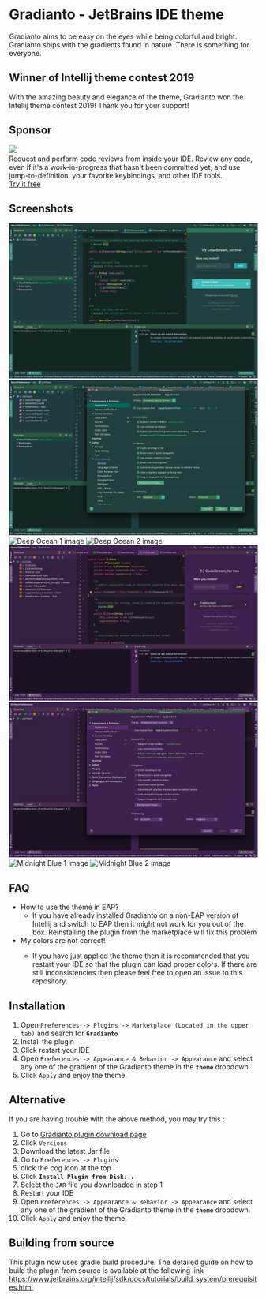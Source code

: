# Gradianto - JetBrains IDE theme
Gradianto aims to be easy on the eyes while being colorful and bright. Gradianto ships with the gradients found in nature. There is something for everyone.
## Winner of Intellij theme contest 2019
With the amazing beauty and elegance of the theme, Gradianto won the Intellij theme contest 2019! Thank you for your support!

## Sponsor
<p><a title="Try CodeStream" href="https://sponsorlink.codestream.com/?utm_source=jbmarket&amp;utm_campaign=gradianto&amp;utm_medium=banner"><img src="https://alt-images.codestream.com/codestream_logo_gradianto.png"></a><br>
Request and perform code reviews from inside your IDE.  Review any code, even if it's a work-in-progress that hasn't been committed yet, and use jump-to-definition, your favorite keybindings, and other IDE tools.<br> <a title="Try CodeStream" href="https://sponsorlink.codestream.com/?utm_source=jbmarket&amp;utm_campaign=gradianto&amp;utm_medium=banner">Try it free</a></p>


## Screenshots
<img src="Screenshots/NatureGreen-1.png" alt="Nature Green 1 image"/>
<img src="Screenshots/NatureGreen-2.png" alt="Nature Green 2 image"/>
<img src="Screenshots/DeepOcean-1.png" alt="Deep Ocean 1 image"/>
<img src="Screenshots/DeepOcean-2.png" alt="Deep Ocean 2 image"/>
<img src="Screenshots/Fuchasia-1-NEW.png" alt="Dark Fuchsia 1 image"/>
<img src="Screenshots/Fuchasia-2-NEW.png" alt="Dark Fuchsia 2 image"/>
<img src="Screenshots/MidNightBlue-1.png" alt="Midnight Blue 1 image"/>
<img src="Screenshots/MidNightBlue-2.png" alt="Midnight Blue 2 image"/>

## FAQ
<ul>
<li>
How to use the theme in EAP?
<ul>
<li>
    If you have already installed Gradianto on a non-EAP version of Intellij and switch to EAP then it might not work for you out of the box.
    Reinstalling the plugin from the marketplace will fix this problem
</li>
</ul>
</li>
<li>
My colors are not correct!
</li>
<ul>
<li>
    If you have just applied the theme then it is recommended that you restart your IDE so that the plugin can load proper colors. If there are still inconsistencies then please feel free to open an issue to this repository.
</li>
</ul>
</li>
</ul>


## Installation
1.  Open  `Preferences -> Plugins -> Marketplace (Located in the upper tab)`  and search for  **`Gradianto`**
2.  Install the plugin
3.  Click restart your IDE
4.  Open  `Preferences -> Appearance & Behavior -> Appearance`  and select any one of the gradient of the Gradianto theme in the  **`theme`**  dropdown.
5. Click `Apply` and enjoy the theme.
## Alternative
If you are having trouble with the above method, you may try this :
1. Go to [Gradianto plugin download page](https://plugins.jetbrains.com/plugin/12334-gradianto)
2. Click `Versions`
3. Download the latest Jar file
4. Go to  `Preferences -> Plugins`  
5. click the cog icon at the top
6.  Click  **`Install Plugin from Disk...`**
7.  Select the `JAR` file you downloaded in step 1
8.  Restart your IDE
9.  Open  `Preferences -> Appearance & Behavior -> Appearance`  and select any one of the gradient of the Gradianto theme in the  **`theme`**  dropdown.
10. Click `Apply` and enjoy the theme.
## Building from source
This plugin now uses gradle build procedure. The detailed guide on how to build the plugin from source is available at the following link https://www.jetbrains.org/intellij/sdk/docs/tutorials/build_system/prerequisites.html